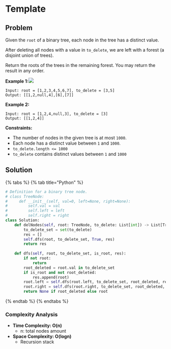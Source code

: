 # Template

## Problem

Given the `root` of a binary tree, each node in the tree has a distinct value.

After deleting all nodes with a value in `to_delete`, we are left with a forest \(a disjoint union of trees\).

Return the roots of the trees in the remaining forest. You may return the result in any order.

**Example 1:**![](https://assets.leetcode.com/uploads/2019/07/01/screen-shot-2019-07-01-at-53836-pm.png)

```text
Input: root = [1,2,3,4,5,6,7], to_delete = [3,5]
Output: [[1,2,null,4],[6],[7]]
```

**Example 2:**

```text
Input: root = [1,2,4,null,3], to_delete = [3]
Output: [[1,2,4]]
```

**Constraints:**

* The number of nodes in the given tree is at most `1000`.
* Each node has a distinct value between `1` and `1000`.
* `to_delete.length <= 1000`
* `to_delete` contains distinct values between `1` and `1000`

## Solution 

{% tabs %}
{% tab title="Python" %}
```python
# Definition for a binary tree node.
# class TreeNode:
#     def __init__(self, val=0, left=None, right=None):
#         self.val = val
#         self.left = left
#         self.right = right
class Solution:
    def delNodes(self, root: TreeNode, to_delete: List[int]) -> List[TreeNode]:
        to_delete_set = set(to_delete)
        res = []
        self.dfs(root, to_delete_set, True, res)
        return res
    
    def dfs(self, root, to_delete_set, is_root, res):
        if not root:
            return
        root_deleted = root.val in to_delete_set
        if is_root and not root_deleted:
            res.append(root)
        root.left = self.dfs(root.left, to_delete_set, root_deleted, res)
        root.right = self.dfs(root.right, to_delete_set, root_deleted, res)
        return None if root_deleted else root
```
{% endtab %}
{% endtabs %}

### Complexity Analysis

* **Time Complexity: O\(n\)**
  * n: total nodes amount
* **Space Complexity: O\(logn\)**
  * Recursion stack

